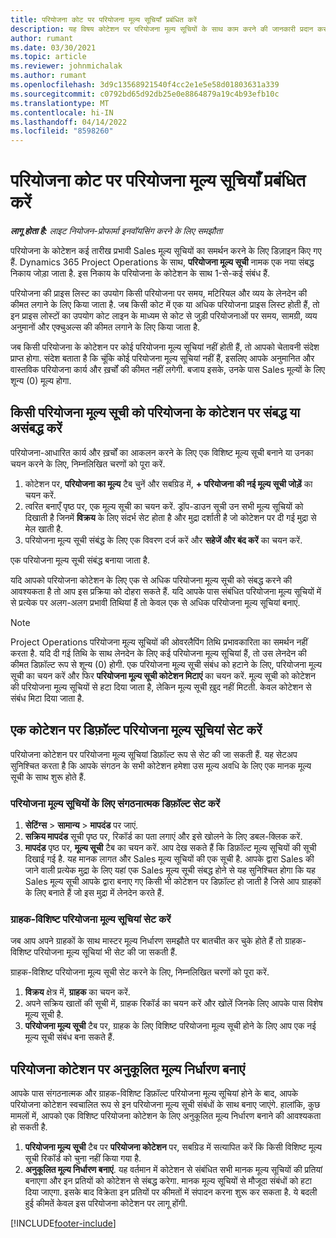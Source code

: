 ```yaml
---
title: परियोजना कोट पर परियोजना मूल्य सूचियाँ प्रबंधित करें
description: यह विषय कोटेशन पर परियोजना मूल्य सूचियों के साथ काम करने की जानकारी प्रदान करता है.
author: rumant
ms.date: 03/30/2021
ms.topic: article
ms.reviewer: johnmichalak
ms.author: rumant
ms.openlocfilehash: 3d9c13568921540f4cc2e1e5e58d01803631a339
ms.sourcegitcommit: c0792bd65d92db25e0e8864879a19c4b93efb10c
ms.translationtype: MT
ms.contentlocale: hi-IN
ms.lasthandoff: 04/14/2022
ms.locfileid: "8598260"
---
```

# <a name="manage-project-price-lists-on-project-quotes"></a>परियोजना कोट पर परियोजना मूल्य सूचियाँ प्रबंधित करें 

_**लागू होता है:** लाइट नियोजन-प्रोफार्मा इनवॉयसिंग करने के लिए समझौता_

परियोजना के कोटेशन कई तारीख प्रभावी Sales मूल्य सूचियों का समर्थन करने के लिए डिज़ाइन किए गए हैं. Dynamics 365 Project Operations के साथ, **परियोजना मूल्य सूची** नामक एक नया संबद्ध निकाय जोड़ा जाता है. इस निकाय के परियोजना के कोटेशन के साथ 1-से-कई संबंध हैं.

परियोजना की प्राइस लिस्ट का उपयोग किसी परियोजना पर समय, मटिरियल और व्यय के लेनदेन की कीमत लगाने के लिए किया जाता है. जब किसी कोट में एक या अधिक परियोजना प्राइस लिस्ट होती हैं, तो इन प्राइस लोस्टों का उपयोग कोट लाइन के माध्यम से कोट से जुड़ी परियोजनाओं पर समय, सामग्री, व्यय अनुमानों और एक्चुअल्स की कीमत लगाने के लिए किया जाता है.

जब किसी परियोजना के कोटेशन पर कोई परियोजना मूल्य सूचियां नहीं होती हैं, तो आपको चेतावनी संदेश प्राप्त होगा. संदेश बताता है कि चूंकि कोई परियोजना मूल्य सूचियां नहीं हैं, इसलिए आपके अनुमानित और वास्तविक परियोजना कार्य और ख़र्चों की कीमत नहीं लगेगी. बजाय इसके, उनके पास Sales मूल्यों के लिए शून्य (0) मूल्य होगा.

## <a name="associate-or-disassociate-a-project-price-list-on-a-project-quote"></a>किसी परियोजना मूल्य सूची को परियोजना के कोटेशन पर संबद्ध या असंबद्ध करें

परियोजना-आधारित कार्य और ख़र्चों का आकलन करने के लिए एक विशिष्ट मूल्य सूची बनाने या उनका चयन करने के लिए, निम्नलिखित चरणों को पूरा करें.

1. कोटेशन पर, **परियोजना का मूल्य** टैब चुनें और सबग्रिड में, **+ परियोजना की नई मूल्य सूची जोड़ें** का चयन करें.
2. त्वरित बनाएँ पृष्ठ पर, एक मूल्य सूची का चयन करें. ड्रॉप-डाउन सूची उन सभी मूल्य सूचियों को दिखाती है जिनमें **विक्रय** के लिए संदर्भ सेट होता है और मुद्रा दर्शाती है जो कोटेशन पर दी गई मुद्रा से मेल खाती है.
4. परियोजना मूल्य सूची संबंद्ध के लिए एक विवरण दर्ज करें और **सहेजें और बंद करें** का चयन करें.

एक परियोजना मूल्य सूची संबंद्ध बनाया जाता है.

यदि आपको परियोजना कोटेशन के लिए एक से अधिक परियोजना मूल्य सूची को संबद्ध करने की आवश्यकता है तो आप इस प्रक्रिया को दोहरा सकते हैं. यदि आपके पास संबंधित परियोजना मूल्य सूचियों में से प्रत्येक पर अलग-अलग प्रभावी तिथियां हैं तो केवल एक से अधिक परियोजना मूल्य सूचियां बनाएं.

> [!NOTE]
> Project Operations परियोजना मूल्य सूचियों की ओवरलैपिंग तिथि प्रभावकारिता का समर्थन नहीं करता है. यदि दी गई तिथि के साथ लेनदेन के लिए कई परियोजना मूल्य सूचियां हैं, तो उस लेनदेन की कीमत डिफ़ॉल्ट रूप से शून्य (0) होगी.
एक परियोजना मूल्य सूची संबंध को हटाने के लिए, परियोजना मूल्य सूची का चयन करें और फिर **परियोजना मूल्य सूची कोटेशन मिटाएं** का चयन करें. मूल्य सूची को कोटेशन की परियोजना मूल्य सूचियों से हटा दिया जाता है, लेकिन मूल्य सूची ख़ुद नहीं मिटती. केवल कोटेशन से संबंध मिटा दिया जाता है.

## <a name="set-up-default-project-price-lists-on-a-quote"></a>एक कोटेशन पर डिफ़ॉल्ट परियोजना मूल्य सूचियां सेट करें

परियोजना कोटेशन पर परियोजना मूल्य सूचियां डिफ़ॉल्ट रूप से सेट की जा सकती हैं. यह सेटअप सुनिश्चित करता है कि आपके संगठन के सभी कोटेशन हमेशा उस मूल्य अवधि के लिए एक मानक मूल्य सूची के साथ शुरू होते हैं.

### <a name="set-up-organizational-default-for-project-price-lists"></a>परियोजना मूल्य सूचियों के लिए संगठनात्मक डिफ़ॉल्ट सेट करें

1. **सेटिंग्स** > **सामान्य** > **मापदंड** पर जाएं.
2. **सक्रिय मापदंड** सूची पृष्ठ पर, रिकॉर्ड का पता लगाएं और इसे खोलने के लिए डबल-क्लिक करें. 
3. **मापदंड** पृष्ठ पर, **मूल्य सूची** टैब का चयन करें. आप देख सकते हैं कि डिफ़ॉल्ट मूल्य सूचियों की सूची दिखाई गई है. यह मानक लागत और Sales मूल्य सूचियों की एक सूची है. आपके द्वारा Sales की जाने वाली प्रत्येक मुद्रा के लिए यहां एक Sales मूल्य सूची संबद्ध होने से यह सुनिश्चित होगा कि यह Sales मूल्य सूची आपके द्वारा बनाए गए किसी भी कोटेशन पर डिफ़ॉल्ट हो जाती है जिसे आप ग्राहकों के लिए बनाते हैं जो इस मुद्रा में लेनदेन करते हैं.

### <a name="set-up-customer-specific-project-price-lists"></a>ग्राहक-विशिष्ट परियोजना मूल्य सूचियां सेट करें

जब आप अपने ग्राहकों के साथ मास्टर मूल्य निर्धारण समझौते पर बातचीत कर चुके होते हैं तो ग्राहक-विशिष्ट परियोजना मूल्य सूचियां भी सेट की जा सकती हैं.

ग्राहक-विशिष्ट परियोजना मूल्य सूची सेट करने के लिए, निम्नलिखित चरणों को पूरा करें.

1. **विक्रय** क्षेत्र में, **ग्राहक** का चयन करें.
2. अपने सक्रिय खातों की सूची में, ग्राहक रिकॉर्ड का चयन करें और खोलें जिनके लिए आपके पास विशेष मूल्य सूची है.
3. **परियोजना मूल्य सूची** टैब पर, ग्राहक के लिए विशिष्ट परियोजना मूल्य सूची होने के लिए आप एक नई मूल्य सूची संबंध बना सकते हैं.

## <a name="create-custom-pricing-on-a-project-quote"></a>परियोजना कोटेशन पर अनुकूलित मूल्य निर्धारण बनाएं

आपके पास संगठनात्मक और ग्राहक-विशिष्ट डिफ़ॉल्ट परियोजना मूल्य सूचियां होने के बाद, आपके परियोजना कोटेशन स्वचालित रूप से इन परियोजना मूल्य सूची संबंधों के साथ बनाए जाएंगे. हालांकि, कुछ मामलों में, आपको एक विशिष्ट परियोजना कोटेशन के लिए अनुकूलित मूल्य निर्धारण बनाने की आवश्यकता हो सकती है. 

1. **परियोजना मूल्य सूची** टैब पर **परियोजना कोटेशन** पर, सबग्रिड में सत्यापित करें कि किसी विशिष्ट मूल्य सूची रिकॉर्ड को चुना नहीं किया गया है.
2. **अनुकूलित मूल्य निर्धारण बनाएं**. यह वर्तमान में कोटेशन से संबंधित सभी मानक मूल्य सूचियों की प्रतियां बनाएगा और इन प्रतियों को कोटेशन से संबद्ध करेगा. मानक मूल्य सूचियों से मौजूदा संबंधों को हटा दिया जाएगा. इसके बाद विक्रेता इन प्रतियों पर कीमतों में संपादन करना शुरू कर सकता है. ये बदली हुई कीमतें केवल इस परियोजना कोटेशन पर लागू होंगी.


[!INCLUDE[footer-include](../../includes/footer-banner.md)]
